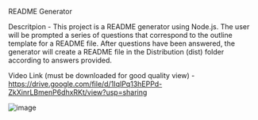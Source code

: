 README Generator

Descritpion - 
This project is a README generator using Node.js. The user will be prompted a series of questions that correspond to the outline template for a README file.
After questions have been answered, the generator will create a README file in the Distribution (dist) folder according to answers provided. 

Video Link (must be downloaded for good quality view) -
https://drive.google.com/file/d/1IqIPq13hEPPd-ZkXinrLBmenP6dhxRKt/view?usp=sharing

![image](https://user-images.githubusercontent.com/25235663/155918697-47968efe-1aba-4fe7-9309-363074e87a08.png)
